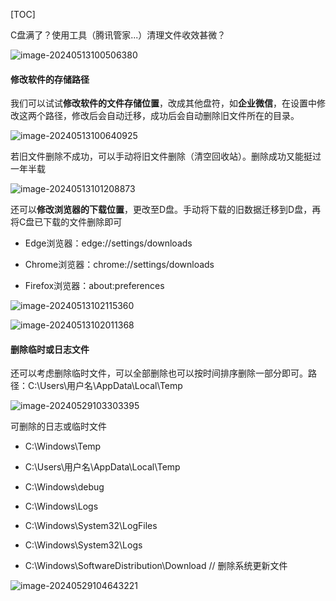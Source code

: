

[TOC]

C盘满了？使用工具（腾讯管家...）清理文件收效甚微？

![image-20240513100506380](https://gcore.jsdelivr.net/gh/logerlink/blogImg/typora-img/2024/image-20240513100506380.png)

#### 修改软件的存储路径

我们可以试试**修改软件的文件存储位置**，改成其他盘符，如**企业微信**，在设置中修改这两个路径，修改后会自动迁移，成功后会自动删除旧文件所在的目录。

![image-20240513100640925](https://gcore.jsdelivr.net/gh/logerlink/blogImg/typora-img/2024/image-20240513100640925.png)

若旧文件删除不成功，可以手动将旧文件删除（清空回收站）。删除成功又能挺过一年半载

![image-20240513101208873](https://gcore.jsdelivr.net/gh/logerlink/blogImg/typora-img/2024/image-20240513101208873.png)

还可以**修改浏览器的下载位置**，更改至D盘。手动将下载的旧数据迁移到D盘，再将C盘已下载的文件删除即可

- Edge浏览器：edge://settings/downloads

- Chrome浏览器：chrome://settings/downloads

- Firefox浏览器：about:preferences


![image-20240513102115360](https://gcore.jsdelivr.net/gh/logerlink/blogImg/typora-img/2024/image-20240513102115360.png)

![image-20240513102011368](https://gcore.jsdelivr.net/gh/logerlink/blogImg/typora-img/2024/image-20240513102011368.png)

#### 删除临时或日志文件

还可以考虑删除临时文件，可以全部删除也可以按时间排序删除一部分即可。路径：C:\Users\用户名\AppData\Local\Temp

![image-20240529103303395](https://gcore.jsdelivr.net/gh/logerlink/blogImg/typora-img/2024/image-20240529103303395.png)

可删除的日志或临时文件

- C:\Windows\Temp
- C:\Users\用户名\AppData\Local\Temp
- C:\Windows\debug

- C:\Windows\Logs

- C:\Windows\System32\LogFiles

- C:\Windows\System32\Logs
- C:\Windows\SoftwareDistribution\Download	  // 删除系统更新文件

![image-20240529104643221](https://gcore.jsdelivr.net/gh/logerlink/blogImg/typora-img/2024/image-20240529104643221.png)